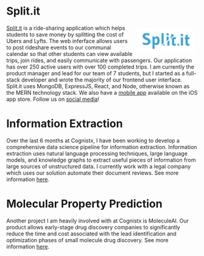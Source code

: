 
# Split.it

<img src="/images/split-it-logo.png" style="float: right; margin: 10px" width="30%">
<a href="https://www.trysplit.it" target="_blank">Split.it</a> is a ride-sharing application which helps students to save money by splitting the cost of Ubers and Lyfts.  The web inferface allows users to post rideshare events to our communal calendar so that other students can view available trips, join rides, and easily communicate with passengers.  Our application has over 250 active users with over 100 completed trips.  I am currently the product manager and lead for our team of 7 students, but I started as a full-stack developer and wrote the majority of our frontend user interface.  Split.it uses MongoDB, ExpressJS, React, and Node, otherwise known as the MERN technology stack.  We also have a <a href="https://apps.apple.com/us/app/split-it-cost-pooling/id1637904610" target="_blank">mobile app</a> available on the iOS app store.  Follow us on <a href="https://linktr.ee/trysplitit" target="_blank">social media</a>!

# Information Extraction

Over the last 6 months at Cognistx, I have been working to develop a comprehensive data science pipeline for information extraction.  Information extraction uses natural language processing techniques, large language models, and knowledge graphs to extract useful pieces of information from large sources of unstructured data.  I currently work with a legal company which uses our solution automate their document reviews.  See more information <a href="https://www.cognistx.com/square" target="_blank">here</a>.

# Molecular Property Prediction

Another project I am heavily involved with at Cognistx is MoleculeAI.  Our product allows early-stage drug discovery companies to significantly reduce the time and cost associated with the lead identification and optimization phases of small molecule drug discovery.  See more information <a href="https://www.cognistx.com/smart-molecule-ai" target="_blank">here</a>.
